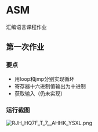 # ASM

汇编语言课程作业

## 第一次作业

### 要点

- 用loop和jmp分别实现循环
- 寄存器十六进制值输出为十进制
- 获取输入（仍未实现）

### 运行截图

![RJH_HQ7F_T_7__AHHK_YSXL.png](https://img1.imgtp.com/2022/10/15/e5Vdgsyr.png)